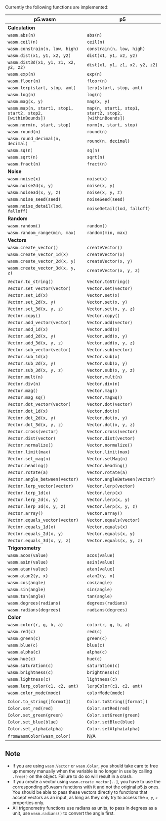 Currently the following functions are implemented:

| p5.wasm                               | p5                             |
| ------------------------------------- |--------------------------------|
| **Calculation**                       |                                |
| `wasm.abs(n)`                         | `abs(n)`                       |
| `wasm.ceil(n)`                        | `ceil(n)`                      |
| `wasm.constrain(n, low, high)`        | `constrain(n, low, high)`      |
| `wasm.dist(x1, y1, x2, y2)`           | `dist(x1, y1, x2, y2)`         |
| `wasm.dist3d(x1, y1, z1, x2, y2, z2)` | `dist(x1, y1, z1, x2, y2, z2)` |
| `wasm.exp(n)`                         | `exp(n)`                       |
| `wasm.floor(n)`                       | `floor(n)`                     |
| `wasm.lerp(start, stop, amt)`         | `lerp(start, stop, amt)`       |
| `wasm.log(n)`                         | `log(n)`                       |
| `wasm.mag(x, y)`                      | `mag(x, y)`                    |
| `wasm.map(n, start1, stop1, start2, stop2, [withinBounds])` | `map(n, start1, stop1, start2, stop2, [withinBounds])` |
| `wasm.norm(n, start, stop)`           | `norm(n, start, stop)`         |
| `wasm.round(n)`                       | `round(n)`                     |
| `wasm.round_decimal(n, decimal)`      | `round(n, decimal)`            |
| `wasm.sq(n)`                          | `sq(n)`                        |
| `wasm.sqrt(n)`                        | `sqrt(n)`                      |
| `wasm.fract(n)`                       | `fract(n)`                     |
| **Noise**                             |                                |
| `wasm.noise(x)`                       | `noise(x)`                     |
| `wasm.noise2d(x, y)`                  | `noise(x, y)`                  |
| `wasm.noise3d(x, y, z)`               | `noise(x, y, z)`               |
| `wasm.noise_seed(seed)`               | `noiseSeed(seed)`              |
| `wasm.noise_detail(lod, falloff)`     | `noiseDetail(lod, falloff)`    |
| **Random**                            |                                |
| `wasm.random()`                       | `random()`                     |
| `wasm.random_range(min, max)`         | `random(min, max)`             |
| **Vectors**                           |                                |
| `wasm.create_vector()`                | `createVector()`               |
| `wasm.create_vector_1d(x)`            | `createVector(x)`              |
| `wasm.create_vector_2d(x, y)`         | `createVector(x, y)`           |
| `wasm.create_vector_3d(x, y, z)`      | `createVector(x, y, z)`        |
|                                       |                                |
| `Vector.to_string()`                  | `Vector.toString()`            |
| `Vector.set_vector(vector)`           | `Vector.set(vector)`           |
| `Vector.set_1d(x)`                    | `Vector.set(x)`                |
| `Vector.set_2d(x, y)`                 | `Vector.set(x, y)`             |
| `Vector.set_3d(x, y, z)`              | `Vector.set(x, y, z)`          |
| `Vector.copy()`                       | `Vector.copy()`                |
| `Vector.add_vector(vector)`           | `Vector.add(vector)`           |
| `Vector.add_1d(x)`                    | `Vector.add(x)`                |
| `Vector.add_2d(x, y)`                 | `Vector.add(x, y)`             |
| `Vector.add_3d(x, y, z)`              | `Vector.add(x, y, z)`          |
| `Vector.sub_vector(vector)`           | `Vector.sub(vector)`           |
| `Vector.sub_1d(x)`                    | `Vector.sub(x)`                |
| `Vector.sub_2d(x, y)`                 | `Vector.sub(x, y)`             |
| `Vector.sub_3d(x, y, z)`              | `Vector.sub(x, y, z)`          |
| `Vector.mult(n)`                      | `Vector.mult(n)`               |
| `Vector.div(n)`                       | `Vector.div(n)`                |
| `Vector.mag()`                        | `Vector.mag()`                 |
| `Vector.mag_sq()`                     | `Vector.magSq()`               |
| `Vector.dot_vector(vector)`           | `Vector.dot(vector)`           |
| `Vector.dot_1d(x)`                    | `Vector.dot(x)`                |
| `Vector.dot_2d(x, y)`                 | `Vector.dot(x, y)`             |
| `Vector.dot_3d(x, y, z)`              | `Vector.dot(x, y, z)`          |
| `Vector.cross(vector)`                | `Vector.cross(vector)`         |
| `Vector.dist(vector)`                 | `Vector.dist(vector)`          |
| `Vector.normalize()`                  | `Vector.normalize()`           |
| `Vector.limit(max)`                   | `Vector.limit(max)`            |
| `Vector.set_mag(n)`                   | `Vector.setMag(n)`             |
| `Vector.heading()`                    | `Vector.heading()`             |
| `Vector.rotate(a)`                    | `Vector.rotate(a)`             |
| `Vector.angle_between(vector)`        | `Vector.angleBetween(vector)`  |
| `Vector.lerp_vector(vector)`          | `Vector.lerp(vector)`          |
| `Vector.lerp_1d(x)`                   | `Vector.lerp(x)`               |
| `Vector.lerp_2d(x, y)`                | `Vector.lerp(x, y)`            |
| `Vector.lerp_3d(x, y, z)`             | `Vector.lerp(x, y, z)`         |
| `Vector.array()`                      | `Vector.array()`               |
| `Vector.equals_vector(vector)`        | `Vector.equals(vector)`        |
| `Vector.equals_1d(x)`                 | `Vector.equals(x)`             |
| `Vector.equals_2d(x, y)`              | `Vector.equals(x, y)`          |
| `Vector.equals_3d(x, y, z)`           | `Vector.equals(x, y, z)`       |
| **Trigonometry**                                                       |
| `wasm.acos(value)`                    | `acos(value)`                  |
| `wasm.asin(value)`                    | `asin(value)`                  |
| `wasm.atan(value)`                    | `atan(value)`                  |
| `wasm.atan2(y, x)`                    | `atan2(y, x)`                  |
| `wasm.cos(angle)`                     | `cos(angle)`                   |
| `wasm.sin(angle)`                     | `sin(angle)`                   |
| `wasm.tan(angle)`                     | `tan(angle)`                   |
| `wasm.degrees(radians)`               | `degrees(radians)`             |
| `wasm.radians(degrees)`               | `radians(degrees)`             |
| **Color**                             |                                |
| `wasm.color(r, g, b, a)`              | `color(r, g, b, a)`            |
| `wasm.red(c)`                         | `red(c)`                       |
| `wasm.green(c)`                       | `green(c)`                     |
| `wasm.blue(c)`                        | `blue(c)`                      |
| `wasm.alpha(c)`                       | `alpha(c)`                     |
| `wasm.hue(c)`                         | `hue(c)`                       |
| `wasm.saturation(c)`                  | `saturation(c)`                |
| `wasm.brightness(c)`                  | `brightness(c)`                |
| `wasm.lightness(c)`                   | `lightness(c)`                 |
| `wasm.lerp_color(c1, c2, amt)`        | `lerpColor(c1, c2, amt)`       |
| `wasm.color_mode(mode)`               | `colorMode(mode)`              |
|                                       |                                |
| `Color.to_string([format])`           | `Color.toString([format])`     |
| `Color.set_red(red)`                  | `Color.setRed(red)`            |
| `Color.set_green(green)`              | `Color.setGreen(green)`        |
| `Color.set_blue(blue)`                | `Color.setBlue(blue)`          |
| `Color.set_alpha(alpha)`              | `Color.setAlpha(alpha)`        |
| `fromWasmColor(wasm_color)`           | N/A                            |



## Note
* If you are using `wasm.Vector` or `wasm.Color`, you should take care to free up memory manually when the variable is no longer in use by calling `.free()` on the object. Failure to do so will result in a crash.
* If you create a vector using `wasm.create_vector[..]`, you have to use the corresponding p5.wasm functions with it and not the original p5.js ones. You should be able to pass these vectors directly to functions that accept vectors as an input, as long as they only try to access the `x`, `y`, `z` properties only.
* All trigonometry functions use radians as units, to pass in degrees as a unit, use `wasm.radians()` to convert the angle first.